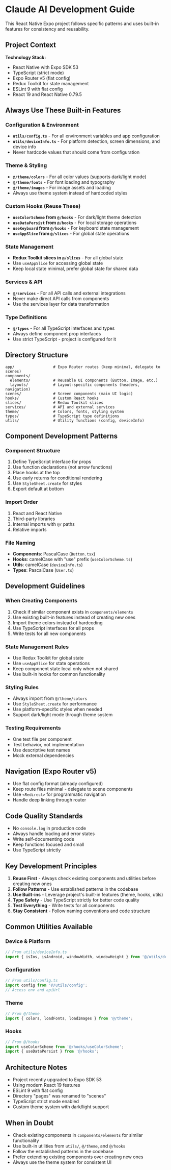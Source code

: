 # Claude AI Development Guide

This React Native Expo project follows specific patterns and uses built-in features for consistency and reusability.

## Project Context

**Technology Stack:**

- React Native with Expo SDK 53
- TypeScript (strict mode)
- Expo Router v5 (flat config)
- Redux Toolkit for state management
- ESLint 9 with flat config
- React 19 and React Native 0.79.5

## Always Use These Built-in Features

### Configuration & Environment

- **`utils/config.ts`** - For all environment variables and app configuration
- **`utils/deviceInfo.ts`** - For platform detection, screen dimensions, and device info
- Never hardcode values that should come from configuration

### Theme & Styling

- **`@/theme/colors`** - For all color values (supports dark/light mode)
- **`@/theme/fonts`** - For font loading and typography
- **`@/theme/images`** - For image assets and loading
- Always use theme system instead of hardcoded styles

### Custom Hooks (Reuse These)

- **`useColorScheme` from `@/hooks`** - For dark/light theme detection
- **`useDataPersist` from `@/hooks`** - For local storage operations
- **`useKeyboard` from `@/hooks`** - For keyboard state management
- **`useAppSlice` from `@/slices`** - For global state operations

### State Management

- **Redux Toolkit slices in `@/slices`** - For all global state
- Use `useAppSlice` for accessing global state
- Keep local state minimal, prefer global state for shared data

### Services & API

- **`@/services`** - For all API calls and external integrations
- Never make direct API calls from components
- Use the services layer for data transformation

### Type Definitions

- **`@/types`** - For all TypeScript interfaces and types
- Always define component prop interfaces
- Use strict TypeScript - project is configured for it

## Directory Structure

```
app/                 # Expo Router routes (keep minimal, delegate to scenes)
components/
  elements/          # Reusable UI components (Button, Image, etc.)
  layouts/           # Layout-specific components (headers, navigation)
scenes/              # Screen components (main UI logic)
hooks/               # Custom React hooks
slices/              # Redux Toolkit slices
services/            # API and external services
theme/               # Colors, fonts, styling system
types/               # TypeScript type definitions
utils/               # Utility functions (config, deviceInfo)
```

## Component Development Patterns

### Component Structure

1. Define TypeScript interface for props
2. Use function declarations (not arrow functions)
3. Place hooks at the top
4. Use early returns for conditional rendering
5. Use `StyleSheet.create` for styles
6. Export default at bottom

### Import Order

1. React and React Native
2. Third-party libraries
3. Internal imports with `@/` paths
4. Relative imports

### File Naming

- **Components**: PascalCase (`Button.tsx`)
- **Hooks**: camelCase with "use" prefix (`useColorScheme.ts`)
- **Utils**: camelCase (`deviceInfo.ts`)
- **Types**: PascalCase (`User.ts`)

## Development Guidelines

### When Creating Components

1. Check if similar component exists in `components/elements`
2. Use existing built-in features instead of creating new ones
3. Import theme colors instead of hardcoding
4. Use TypeScript interfaces for all props
5. Write tests for all new components

### State Management Rules

- Use Redux Toolkit for global state
- Use `useAppSlice` for state operations
- Keep component state local only when not shared
- Use built-in hooks for common functionality

### Styling Rules

- Always import from `@/theme/colors`
- Use `StyleSheet.create` for performance
- Use platform-specific styles when needed
- Support dark/light mode through theme system

### Testing Requirements

- One test file per component
- Test behavior, not implementation
- Use descriptive test names
- Mock external dependencies

## Navigation (Expo Router v5)

- Use flat config format (already configured)
- Keep route files minimal - delegate to scene components
- Use `<Redirect>` for programmatic navigation
- Handle deep linking through router

## Code Quality Standards

- No `console.log` in production code
- Always handle loading and error states
- Write self-documenting code
- Keep functions focused and small
- Use TypeScript strictly

## Key Development Principles

1. **Reuse First** - Always check existing components and utilities before creating new ones
2. **Follow Patterns** - Use established patterns in the codebase
3. **Use Built-ins** - Leverage project's built-in features (theme, hooks, utils)
4. **Type Safety** - Use TypeScript strictly for better code quality
5. **Test Everything** - Write tests for all components
6. **Stay Consistent** - Follow naming conventions and code structure

## Common Utilities Available

### Device & Platform

```typescript
// From utils/deviceInfo.ts
import { isIos, isAndroid, windowWidth, windowHeight } from '@/utils/deviceInfo';
```

### Configuration

```typescript
// From utils/config.ts
import config from '@/utils/config';
// Access env and apiUrl
```

### Theme

```typescript
// From @/theme
import { colors, loadFonts, loadImages } from '@/theme';
```

### Hooks

```typescript
// From @/hooks
import useColorScheme from '@/hooks/useColorScheme';
import { useDataPersist } from '@/hooks';
```

## Architecture Notes

- Project recently upgraded to Expo SDK 53
- Using modern React 19 features
- ESLint 9 with flat config
- Directory "pages" was renamed to "scenes"
- TypeScript strict mode enabled
- Custom theme system with dark/light support

## When in Doubt

- Check existing components in `components/elements` for similar functionality
- Use built-in utilities from `utils/`, `@/theme`, and `@/hooks`
- Follow the established patterns in the codebase
- Prefer extending existing components over creating new ones
- Always use the theme system for consistent UI
